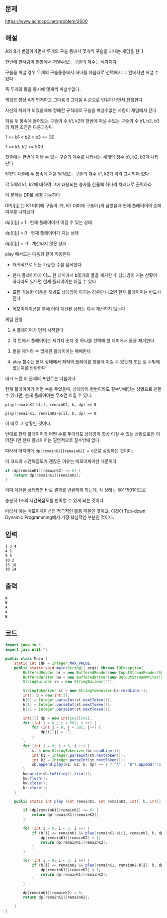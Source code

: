 ## 문제

https://www.acmicpc.net/problem/2600

## 해설

A와 B가 번갈아가면서 두개의 구슬 통에서 몇개씩 구슬을 꺼내는 게임을 한다

한번에 한사람이 한통에서 꺼낼수있는 구슬의 개수는 세가지다

구슬을 꺼낼 경우 두개의 구슬통중에서 하나를 마음대로 선택해서 그 안에서만 꺼낼 수 있다

즉 두개의 통을 동시에 몇개씩 꺼낼수없다.

게임은 항상 A가 먼저하고 그다음 B 그다음 A 순으로 번갈아가면서 진행한다

자신의 차례가 되었을때에 정해진 규칙대로 구슬을 꺼낼수없는 사람이 게임에서 진다

처음 두 통속에 들어있는 구슬의 수 k1, k2와 한번에 꺼낼 수있는 구슬의 수 b1, b2, b3의 제한 조건은 다음과같다

1 <= b1 < b2 < b3 <= 30

1 <= k1, k2 <= 500

첫줄에는 한번에 꺼낼 수 있는 구슬의 개수를 나타내는 세개의 정수 b1, b2, b3가 나타난다

5개의 각줄에
두 통속에 처음 담겨있는 구슬의 개수 k1, k2가 각각 표시되어 있다

각 5개의 k1, k2에 대하여 그에 대응되는 승자를 한줄에 하나씩 차례대로 출력하라

이 문제는 DP로 해결 가능하다

DP[i][j] 는 K1 더미에 구슬이 i개, K2 더미에 구슬이 j개 남았을때 현재 플레이어의 승패 여부를 나타낸다

dp[i][j] = 1 : 현재 플레이어가 이길 수 있는 상태

dp[i][j] = 0 : 현재 플레이어가 지는 상태

dp[i][j] = -1 : 계산되지 않은 상태

play 메서드는 다음과 같이 작동한다

- 재귀적으로 모든 가능한 수를 탐색한다

- 현재 플레이어가 어느 한 더미에서 b[i]개의 돌을 제거한 후 상대방이 지는 상황이 하나라도 있으면 현재 플레이어는 이길 수 있다
- 모든 가능한 이동을 해봐도 상대방이 이기는 경우만 나오면 현재 플레이어는 반드시 진다

- 메모이제이션을 통해 이미 계산된 상태는 다시 계산하지 않는다

게임 진행

1. A 플레이어가 먼저 시작한다

2. 각 턴에서 플레이어는 세가지 숫자 중 하나를 선택해 한 더미에서 돌을 제거한다

3. 돌을 제거하 수 없게된 플레이어는 패배한다

4. play 함수는 현재 상태에서 최적의 플레이를 했을때 이길 수 있는지 또는 질 수밖에 없는지를 반환한다

내가 느낀 이 문제의 포인트는 다음이다

현재 플레이어가  어떤 수를 두었을때, 상대방이 한번이라도 질수밖에없는 상황으로 만들 수 있다면, 현재 플레이어는 무조건 이길 수 있다.

`play(remainK1-b[i], remainK2, b, dp) == 0`

`play(remainK1, remainK2-b[i], b, dp) == 0`

이 바로 그 상황인 것이다.

반대로 현재 플레이어가 어떤 수를 두더라도 상대방이 항상 이길 수 있는 상황으로만 이어진다면 현재 플레이어는 필연적으로 질수밖에 없다.

따라서 마지막에 `dp[remainK1][remainK2] = 0`으로 설정하는 것이다.

이 코드의 시간복잡도가 괜찮은 이유는 메모이제이션 때문이다

```java
if (dp[remainK1][remainK2] >= 0) {
    return dp[remainK1][remainK2];
} 
```

이미 계산된 상태라면 바로 결과를 반환하게 되는데, 각 상태는 501*501이므로 

충분히 1초의 시간복잡도를 만족할 수 있게 되는 것이다.

따라서 이는 메모이제이션의 적극적인 활용 덕분인 것이고, 이것이 Top-down Dynamic Programming에서 가장 핵심적인 부분인 것이다.

## 입력
```txt
1 3 4
4 1
5 5
10 2
15 16
30 14
```

## 출력
```txt
A
B
A
A
B
```

## 코드

```java
import java.io.*;
import java.util.*;

public class Main {
    static int INF = Integer.MAX_VALUE;
    public static void main(String[] args) throws IOException{
        BufferedReader br = new BufferedReader(new InputStreamReader(System.in));
        BufferedWriter bw = new BufferedWriter(new OutputStreamWriter(System.out));
        StringBuilder sb = new StringBuilder("");

        StringTokenizer st = new StringTokenizer(br.readLine());
        int[] b = new int[3];
        b[0] = Integer.parseInt(st.nextToken());
        b[1] = Integer.parseInt(st.nextToken());
        b[2] = Integer.parseInt(st.nextToken());

        int[][] dp = new int[501][501];
        for (int i = 0 ; i < 501; i ++) {
            for (int j = 0; j < 501; j++) {
                dp[i][j] = -1;
            }
        }
        for (int i = 0; i < 5; i ++) {
            st = new StringTokenizer(br.readLine());
            int k1 = Integer.parseInt(st.nextToken());
            int k2 = Integer.parseInt(st.nextToken());
            sb.append(play(k1, k2, b, dp) == 1 ? "A" : "B").append("\n");
        }
        bw.write(sb.toString().trim());
        bw.flush();
        bw.close();
        br.close();
    }

    public static int play (int remainK1, int remainK2, int[] b, int[][] dp) {

        if (dp[remainK1][remainK2] >= 0) {
            return dp[remainK1][remainK2];
        }

        for (int i = 0; i < 3; i ++) {
            if (b[i] <= remainK1 && play(remainK1-b[i], remainK2, b, dp) == 0) {
                dp[remainK1][remainK2] = 1;
                return dp[remainK1][remainK2];
            }
        }

        for (int i = 0; i < 3; i ++) {
            if (b[i] <= remainK2 && play(remainK1, remainK2-b[i], b, dp) == 0) {
                dp[remainK1][remainK2] = 1;
                return dp[remainK1][remainK2];
            }
        }

        dp[remainK1][remainK2] = 0;
        return dp[remainK1][remainK2];

    }
}
```